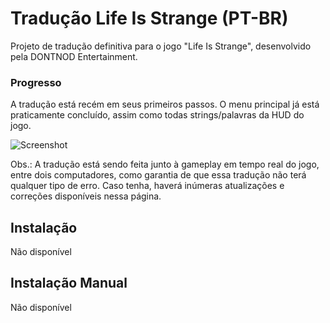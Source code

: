 # Tradução Life Is Strange (PT-BR)

Projeto de tradução definitiva para o jogo "Life Is Strange", desenvolvido pela DONTNOD Entertainment.

### Progresso

A tradução está recém em seus primeiros passos. O menu principal já está praticamente concluído, assim como todas strings/palavras da HUD do jogo.

![Screenshot](http://i.imgur.com/xdjEpn1.png)
<!-- ![Screenshot](http://i.imgur.com/dRkx6sH.png) Spoiler :P -->

Obs.: A tradução está sendo feita junto à gameplay em tempo real do jogo, entre dois computadores, como garantia de que essa tradução não terá qualquer tipo de erro. Caso tenha, haverá inúmeras atualizações e correções disponíveis nessa página.

## Instalação

Não disponível

## Instalação Manual

Não disponível
